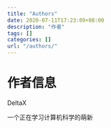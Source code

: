 ```yaml
---
title: "Authors"
date: 2020-07-11T17:23:09+08:00
description: "作者"
tags: []
categories: []
url: "/authors/"
---
```


# 作者信息

DeltaX

一个正在学习计算机科学的萌新
